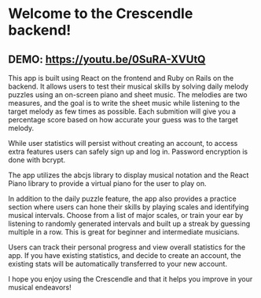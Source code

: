 # Welcome to the Crescendle backend!

## DEMO: https://youtu.be/0SuRA-XVUtQ

This app is built using React on the frontend and Ruby on Rails on the backend. It allows users to test their musical skills by solving daily melody puzzles using an on-screen piano and sheet music. The melodies are two measures, and the goal is to write the sheet music while listening to the target melody as few times as possible. Each submition will give you a percentage score based on how accurate your guess was to the target melody.

While user statistics will persist without creating an account, to access extra features users can safely sign up and log in. Password encryption is done with bcrypt.

The app utilizes the abcjs library to display musical notation and the React Piano library to provide a virtual piano for the user to play on.

In addition to the daily puzzle feature, the app also provides a practice section where users can hone their skills by playing scales and identifying musical intervals. Choose from a list of major scales, or train your ear by listening to randomly generated intervals and built up a streak by guessing multiple in a row. This is great for beginner and intermediate musicians.

Users can track their personal progress and view overall statistics for the app. If you have existing statistics, and decide to create an account, the existing stats will be automatically transferred to your new account. 

I hope you enjoy using the Crescendle and that it helps you improve in your musical endeavors! 

